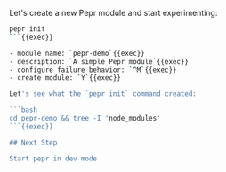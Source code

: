 Let's create a new Pepr module and start experimenting:

```bash
pepr init
```{{exec}}

- module name: `pepr-demo`{{exec}}
- description: `A simple Pepr module`{{exec}}
- configure failure behavior: `^M`{{exec}}
- create module: `Y`{{exec}}

Let's see what the `pepr init` command created:

```bash
cd pepr-demo && tree -I 'node_modules' 
```{{exec}}

## Next Step

Start pepr in dev mode
